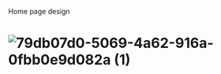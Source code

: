 Home page design
# ![79db07d0-5069-4a62-916a-0fbb0e9d082a (1)](https://github.com/nadaggam/Flask_social_media_website/assets/121486826/eb9032e3-030e-40ac-be1e-0efbc3498c79)
